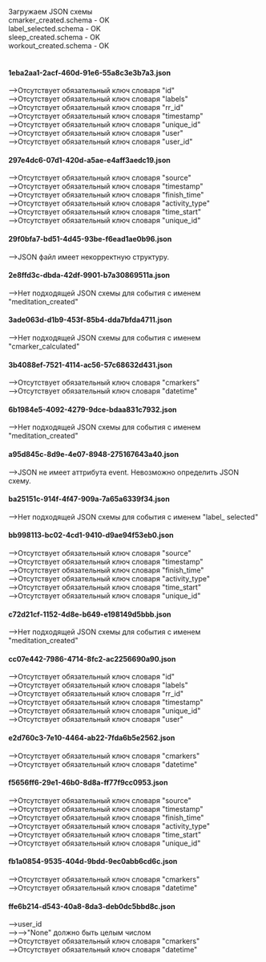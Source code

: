 Загружаем JSON схемы<br/>
   cmarker_created.schema - OK<br/>
   label_selected.schema - OK<br/>
   sleep_created.schema - OK<br/>
   workout_created.schema - OK<br/>
<br/>
#### 1eba2aa1-2acf-460d-91e6-55a8c3e3b7a3.json<br/>
-->Отсутствует обязательный ключ словаря "id"<br/>
-->Отсутствует обязательный ключ словаря "labels"<br/>
-->Отсутствует обязательный ключ словаря "rr_id"<br/>
-->Отсутствует обязательный ключ словаря "timestamp"<br/>
-->Отсутствует обязательный ключ словаря "unique_id"<br/>
-->Отсутствует обязательный ключ словаря "user"<br/>
-->Отсутствует обязательный ключ словаря "user_id"<br/>
#### 297e4dc6-07d1-420d-a5ae-e4aff3aedc19.json<br/>
-->Отсутствует обязательный ключ словаря "source"<br/>
-->Отсутствует обязательный ключ словаря "timestamp"<br/>
-->Отсутствует обязательный ключ словаря "finish_time"<br/>
-->Отсутствует обязательный ключ словаря "activity_type"<br/>
-->Отсутствует обязательный ключ словаря "time_start"<br/>
-->Отсутствует обязательный ключ словаря "unique_id"<br/>
#### 29f0bfa7-bd51-4d45-93be-f6ead1ae0b96.json<br/>
-->JSON файл имеет некорректную структуру.<br/>
#### 2e8ffd3c-dbda-42df-9901-b7a30869511a.json<br/>
-->Нет подходящей JSON схемы для события с именем "meditation_created"<br/>
#### 3ade063d-d1b9-453f-85b4-dda7bfda4711.json<br/>
-->Нет подходящей JSON схемы для события с именем "cmarker_calculated"<br/>
#### 3b4088ef-7521-4114-ac56-57c68632d431.json<br/>
-->Отсутствует обязательный ключ словаря "cmarkers"<br/>
-->Отсутствует обязательный ключ словаря "datetime"<br/>
#### 6b1984e5-4092-4279-9dce-bdaa831c7932.json<br/>
-->Нет подходящей JSON схемы для события с именем "meditation_created"<br/>
#### a95d845c-8d9e-4e07-8948-275167643a40.json<br/>
-->JSON не имеет аттрибута event. Невозможно определить JSON схему.<br/>
#### ba25151c-914f-4f47-909a-7a65a6339f34.json<br/>
-->Нет подходящей JSON схемы для события с именем "label_       selected"<br/>
#### bb998113-bc02-4cd1-9410-d9ae94f53eb0.json<br/>
-->Отсутствует обязательный ключ словаря "source"<br/>
-->Отсутствует обязательный ключ словаря "timestamp"<br/>
-->Отсутствует обязательный ключ словаря "finish_time"<br/>
-->Отсутствует обязательный ключ словаря "activity_type"<br/>
-->Отсутствует обязательный ключ словаря "time_start"<br/>
-->Отсутствует обязательный ключ словаря "unique_id"<br/>
#### c72d21cf-1152-4d8e-b649-e198149d5bbb.json<br/>
-->Нет подходящей JSON схемы для события с именем "meditation_created"<br/>
#### cc07e442-7986-4714-8fc2-ac2256690a90.json<br/>
-->Отсутствует обязательный ключ словаря "id"<br/>
-->Отсутствует обязательный ключ словаря "labels"<br/>
-->Отсутствует обязательный ключ словаря "rr_id"<br/>
-->Отсутствует обязательный ключ словаря "timestamp"<br/>
-->Отсутствует обязательный ключ словаря "unique_id"<br/>
-->Отсутствует обязательный ключ словаря "user"<br/>
#### e2d760c3-7e10-4464-ab22-7fda6b5e2562.json<br/>
-->Отсутствует обязательный ключ словаря "cmarkers"<br/>
-->Отсутствует обязательный ключ словаря "datetime"<br/>
#### f5656ff6-29e1-46b0-8d8a-ff77f9cc0953.json<br/>
-->Отсутствует обязательный ключ словаря "source"<br/>
-->Отсутствует обязательный ключ словаря "timestamp"<br/>
-->Отсутствует обязательный ключ словаря "finish_time"<br/>
-->Отсутствует обязательный ключ словаря "activity_type"<br/>
-->Отсутствует обязательный ключ словаря "time_start"<br/>
-->Отсутствует обязательный ключ словаря "unique_id"<br/>
#### fb1a0854-9535-404d-9bdd-9ec0abb6cd6c.json<br/>
-->Отсутствует обязательный ключ словаря "cmarkers"<br/>
-->Отсутствует обязательный ключ словаря "datetime"<br/>
#### ffe6b214-d543-40a8-8da3-deb0dc5bbd8c.json<br/>
-->user_id<br/>
-->-->"None" должно быть целым числом<br/>
-->Отсутствует обязательный ключ словаря "cmarkers"<br/>
-->Отсутствует обязательный ключ словаря "datetime"<br/>
